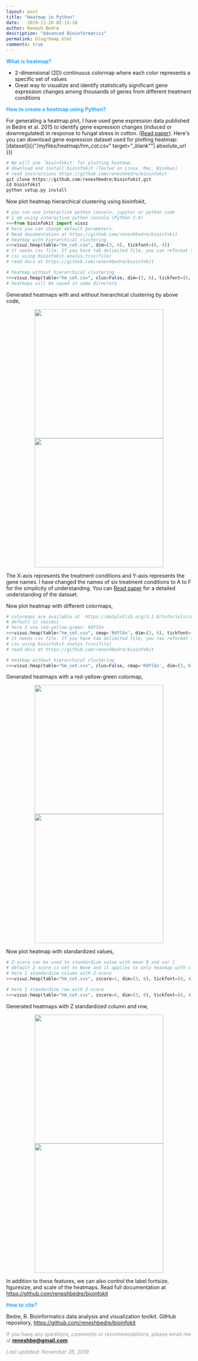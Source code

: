 ```yaml
---
layout: post
title: "Heatmap in Python"
date:   2019-11-26 02:15:18
author: Renesh Bedre
description: "Advanced Bioinformatics"
permalink: blog/hmap.html
comments: true
---
```


**<span style="color:#33a8ff">What is heatmap?</span>**
 - 2-dimensional (2D) continuous colormap where each color represents a specific set of values 
 - Great way to visualize and identify statistically significant gene expression changes among thousands of genes
   from different treatment conditions
   
**<span style="color:#33a8ff">How to create a heatmap using Python?</span>**

For generating a heatmap plot, I have used gene expression data published in Bedre et al. 2015 to identify 
gene expression changes (induced or downregulated) in response to fungal stress in cotton. 
(<a href="https://journals.plos.org/plosone/article?id=10.1371/journal.pone.0138025">Read paper</a>). 
Here's you can download gene expression dataset used for plotting heatmap: 
[dataset]({{"/myfiles/heatmap/hm_cot.csv" target="_blank""| absolute_url }})
 
 ```python
# We will use `bioinfokit` for plotting heatmap.
# download and install bioinfokit (Tested on Linux, Mac, Windows) 
# read instructions https://github.com/reneshbedre/bioinfokit
git clone https://github.com/reneshbedre/bioinfokit.git
cd bioinfokit
python setup.py install
```

Now plot heatmap hierarchical clustering using bioinfokit,

```python
# you can use interactive python console, jupyter or python code
# I am using interactive python console (Python 3.6)
>>>from bioinfokit import visuz
# here you can change default parameters. 
# Read documentation at https://github.com/reneshbedre/bioinfokit
# heatmap with hierarchical clustering 
>>>visuz.hmap(table="hm_cot.csv", dim=(3, 6), tickfont=(6, 4))
# it needs csv file. If you have tab delimited file, you can reformat to
# csv using bioinfokit.analys.tcsv(file) 
# read docs at https://github.com/reneshbedre/bioinfokit

# heatmap without hierarchical clustering 
>>>visuz.hmap(table="hm_cot.csv", clus=False, dim=(3, 6), tickfont=(6, 4))
# heatmaps will be saved in same directory
```

Generated heatmaps with and without hierarchical clustering by above code,

<p align="center">
<img src="/myfiles/heatmap/heatmap_clus1.png" width="350">
<img src="/myfiles/heatmap/heatmap1.png" width="350">
</p>


<!-- [screenshot]({{ "/myfiles/heatmap/heatmap_clus.png" | absolute_url }})-->

The X-axis represents the treatment conditions and Y-axis represents the gene names. I have changed the names of 
six treatment conditions to A to F for the simplicity of understanding. You can <a href="https://journals.plos.org/plosone/article?id=10.1371/journal.pone.0138025">Read paper</a>
for a detailed understanding of the dataset. 

Now plot heatmap with different colormaps,
```python
# colormaps are available at  https://matplotlib.org/3.1.0/tutorials/colors/colormaps.html
# default is seismic 
# here I use red-yellow-green: RdYlGn
>>>visuz.hmap(table="hm_cot.csv", cmap='RdYlGn', dim=(3, 6), tickfont=(6, 4))
# it needs csv file. If you have tab delimited file, you can reformat to
# csv using bioinfokit.analys.tcsv(file) 
# read docs at https://github.com/reneshbedre/bioinfokit

# heatmap without hierarchical clustering 
>>>visuz.hmap(table="hm_cot.csv", clus=False, cmap='RdYlGn', dim=(3, 6), tickfont=(6, 4))
```

Generated heatmaps with a red-yellow-green colormap,

<p align="center">
<img src="/myfiles/heatmap/heatmap_clus2.png" width="350">
<img src="/myfiles/heatmap/heatmap2.png" width="350">
</p>

Now plot heatmap with standardized values,

```python
# Z-score can be used to standardize value with mean 0 and var 1
# default Z-score is set to None and it applies to only heatmap with cluster
# here I standardize column with Z-score
>>>visuz.hmap(table="hm_cot.csv", zscore=1, dim=(3, 6), tickfont=(6, 4))

# here I standardize row with Z-score
>>>visuz.hmap(table="hm_cot.csv", zscore=0, dim=(3, 6), tickfont=(6, 4))

```

Generated heatmaps with Z standardized column and row,

<p align="center">
<img src="/myfiles/heatmap/heatmap_clus31.png" width="350">
<img src="/myfiles/heatmap/heatmap_clus32.png" width="350">
</p>

In addition to these features, we can also control the label fontsize, 
figuresize, and scale of the heatmaps. Read full documentation at  
https://github.com/reneshbedre/bioinfokit


**<span style="color:#33a8ff">How to cite?</span>**

Bedre, R. Bioinformatics data analysis and visualization toolkit. GitHub repository, <a href="https://github.com/reneshbedre/bioinfokit">https://github.com/reneshbedre/bioinfokit</a>

<span style="color:#9e9696">If you have any questions, comments or recommendations, please email me at 
<b>reneshbe@gmail.com</b></span>
    
<span style="color:#9e9696"><i> Last updated: November 26, 2019</i> </span>    